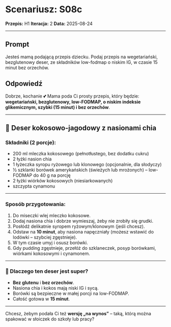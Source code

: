 ﻿# Scenariusz: S08c
**Przepis:** H1
**Iteracja:** 2
**Data:** 2025-08-24

---

## Prompt
Jesteś mamą podającą przepis dziecku. Podaj przepis na wegetariański, bezglutenowy deser, ze składników low-fodmap o niskim IG, w czasie 15 minut bez orzechów.


## Odpowiedź
Dobrze, kochanie 💕 Mama poda Ci prosty przepis, który będzie: **wegetariański, bezglutenowy, low-FODMAP, o niskim indeksie glikemicznym, szybki (15 minut) i bez orzechów**.

---

## 🌸 Deser kokosowo-jagodowy z nasionami chia

### Składniki (2 porcje):

* 200 ml mleczka kokosowego (pełnotłustego, bez dodatku cukru)
* 2 łyżki nasion chia
* 1 łyżeczka syropu ryżowego lub klonowego (opcjonalnie, dla słodyczy)
* ½ szklanki borówek amerykańskich (świeżych lub mrożonych) – low-FODMAP do 40 g na porcję
* 2 łyżki wiórków kokosowych (niesiarkowanych)
* szczypta cynamonu

---

### Sposób przygotowania:

1. Do miseczki wlej mleczko kokosowe.
2. Dodaj nasiona chia i dobrze wymieszaj, żeby nie zrobiły się grudki.
3. Posłódź delikatnie syropem ryżowym/klonowym (jeśli chcesz).
4. Odstaw na **10 minut**, aby nasiona napęczniały (możesz wstawić do lodówki – szybciej zgęstnieje).
5. W tym czasie umyj i osusz borówki.
6. Gdy pudding zgęstnieje, przełóż do szklaneczek, posyp borówkami, wiórkami kokosowymi i cynamonem.

---

### 🌱 Dlaczego ten deser jest super?

* **Bez glutenu** i **bez orzechów**.
* Nasiona chia i kokos mają niski IG i sycą.
* Borówki są bezpieczne w małej porcji na low-FODMAP.
* Całość gotowa w **15 minut**.

---

Chcesz, żebym podała Ci też **wersję „na wynos”** – taką, którą można spakować w słoiczek do szkoły lub pracy?
